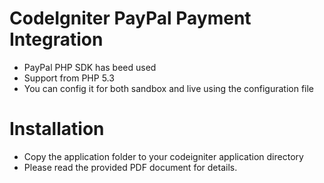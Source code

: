 # CodeIgniter PayPal Payment Integration

 - PayPal PHP SDK has beed used
 - Support from PHP 5.3
 - You can config it for both sandbox and live using the configuration file

# Installation
 - Copy the application folder to your codeigniter application directory
 - Please read the provided PDF document for details.
